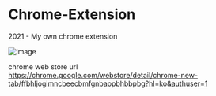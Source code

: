 # Chrome-Extension
2021 - My own chrome extension

![image](https://user-images.githubusercontent.com/59498977/113143352-00f0cd00-9267-11eb-9467-56b0a8f73ba2.png)

chrome web store url<br>
https://chrome.google.com/webstore/detail/chrome-new-tab/ffbhljogimncbeecbmfgnbaopbhbbpbg?hl=ko&authuser=1

